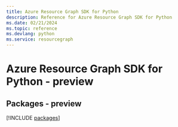 ```yaml
---
title: Azure Resource Graph SDK for Python
description: Reference for Azure Resource Graph SDK for Python
ms.date: 02/21/2024
ms.topic: reference
ms.devlang: python
ms.service: resourcegraph
---
```

# Azure Resource Graph SDK for Python - preview
## Packages - preview
[!INCLUDE [packages](resource-graph-index.md)]